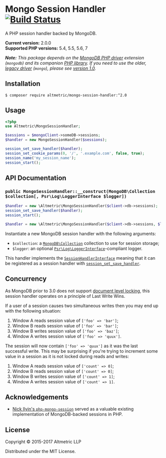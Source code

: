 # Mongo Session Handler [![Build Status](https://travis-ci.org/altmetric/mongo-session-handler.svg?branch=master)](https://travis-ci.org/altmetric/mongo-session-handler)

A PHP session handler backed by MongoDB.

**Current version:** 2.0.0  
**Supported PHP versions:** 5.4, 5.5, 5.6, 7

_**Note:** This package depends on the [MongoDB PHP driver](http://php.net/manual/en/set.mongodb.php) extension (`mongodb`) and its companion [PHP library](https://docs.mongodb.com/php-library/master/). If you need to use the older, [legacy driver](http://php.net/manual/en/book.mongo.php) (`mongo`), please see [version 1.0](https://github.com/altmetric/mongo-session-handler/tree/1.x)._

## Installation

```shell
$ composer require altmetric/mongo-session-handler:^2.0
```

## Usage

```php
<?php
use Altmetric\MongoSessionHandler;

$sessions = $mongoClient->someDB->sessions;
$handler = new MongoSessionHandler($sessions);

session_set_save_handler($handler);
session_set_cookie_params(0, '/', '.example.com', false, true);
session_name('my_session_name');
session_start();
```

## API Documentation

### `public MongoSessionHandler::__construct(MongoDB\Collection $collection[, Psr\Log\LoggerInterface $logger])`

```php
$handler = new \Altmetric\MongoSessionHandler($client->db->sessions);
session_set_save_handler($handler);
session_start();

$handler = new \Altmetric\MongoSessionHandler($client->db->sessions, $logger);
```

Instantiate a new MongoDB session handler with the following arguments:

* `$collection`: a [`MongoDB\Collection`](http://mongodb.github.io/mongo-php-library/classes/collection/) collection to use for session storage;
* `$logger`: an optional [`Psr\Log\LoggerInterface`](https://github.com/php-fig/fig-standards/blob/master/accepted/PSR-3-logger-interface.md)-compliant logger.

This handler implements the [`SessionHandlerInterface`](http://php.net/manual/en/class.sessionhandlerinterface.php) meaning that it can be registered as a session handler with [`session_set_save_handler`](http://php.net/manual/en/function.session-set-save-handler.php).

## Concurrency

As MongoDB prior to 3.0 does not support [document level
locking](http://docs.mongodb.org/manual/core/storage/#document-level-locking),
this session handler operates on a principle of Last Write Wins.

If a user of a session causes two simultaneous writes then you may end up with
the following situation:

1. Window A reads session value of `['foo' => 'bar']`;
2. Window B reads session value of `['foo' => 'bar']`;
3. Window B writes session value of `['foo' => 'baz']`;
4. Window A writes session value of `['foo' => 'quux']`.

The session will now contain `['foo' => 'quux']` as it was the last successful
write. This may be surprising if you're trying to increment some value in a
session as it is not locked during reads and writes:

1. Window A reads session value of `['count' => 0]`;
2. Window B reads session value of `['count' => 0]`;
3. Window B writes session value of `['count' => 1]`;
4. Window A writes session value of `['count' => 1]`.

## Acknowledgements

* [Nick Ilyin's
  `php-mongo-session`](https://github.com/nicktacular/php-mongo-session)
  served as a valuable existing implementation of MongoDB-backed sessions in
  PHP.

## License

Copyright © 2015-2017 Altmetric LLP

Distributed under the MIT License.
